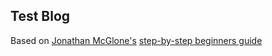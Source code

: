## Test Blog

Based on [Jonathan McGlone's](http://jmclone.com) [step-by-step beginners guide](http://jmcglone.com/guides/github-pages)
